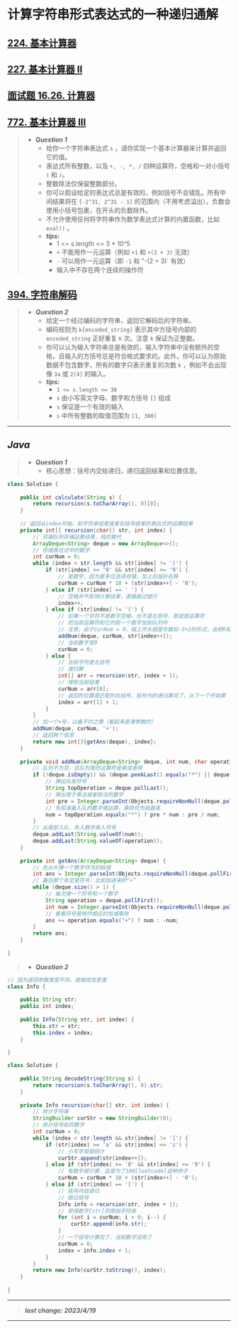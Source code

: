 # 计算字符串形式表达式的一种递归通解

## [224. 基本计算器](https://leetcode.cn/problems/basic-calculator/)

## [227. 基本计算器 II](https://leetcode.cn/problems/basic-calculator-ii/)

## [面试题 16.26. 计算器](https://leetcode.cn/problems/calculator-lcci/)

## [772. 基本计算器 III](https://leetcode.cn/problems/basic-calculator-iii/)

> - ***Question 1***
>   - 给你一个字符串表达式 `s` ，请你实现一个基本计算器来计算并返回它的值。
>   - 表达式所有整数，以及 `+, -, *, /` 四种运算符，空格和一对小括号 `(` 和 `)`。
>   - 整数除法仅保留整数部分。
>   - 你可以假设给定的表达式总是有效的，例如括号不会错乱。所有中间结果将在 `[-2^31, 2^31 - 1]` 的范围内（不用考虑溢出）。负数会使用小括号包裹，在开头的负数除外。
>   - 不允许使用任何将字符串作为数学表达式计算的内置函数，比如 `eval()` 。
>   - ***tips:***
>     - 1 <= s.length <= 3 * 10^5
>     - `+` 不能用作一元运算（例如 `+1` 和 `+(2 + 3)` 无效）
>     - `-` 可以用作一元运算（即 `-1` 和 "-(2 + 3)` 有效）
>     - 输入中不存在两个连续的操作符

## [394. 字符串解码](https://leetcode.cn/problems/decode-string/)

> - ***Question 2***
>   - 给定一个经过编码的字符串，返回它解码后的字符串。
>   - 编码规则为 `k[encoded_string]` 表示其中方括号内部的 `encoded_string` 正好重复 `k` 次。注意 `k` 保证为正整数。
>   - 你可以认为输入字符串总是有效的，输入字符串中没有额外的空格，且输入的方括号总是符合格式要求的。此外，你可以认为原始数据不包含数字，所有的数字只表示重复的次数 `k` ，例如不会出现像 `3a` 或 `2[4]` 的输入。
>   - ***tips:***
>     - `1 <= s.length <= 30`
>     - `s` 由小写英文字母、数字和方括号 `[]` 组成
>     - `s` 保证是一个有效的输入
>     - `s` 中所有整数的取值范围为 `[1, 300]`

---

## *Java*

> - ***Question 1***
>   - 核心思想：括号内交给递归，递归返回结果和位置信息。

```java
class Solution {
    
    public int calculate(String s) {
        return recursion(s.toCharArray(), 0)[0];
    }
    
    // 返回从index开始，到字符串结尾或者右括号结束的表达式的运算结果
    private int[] recursion(char[] str, int index) {
        // 双端队列存储运算结果，栈的替代
        ArrayDeque<String> deque = new ArrayDeque<>();
        // 存储表达式中的数字
        int curNum = 0;
        while (index < str.length && str[index] != ')') {
            if (str[index] >= '0' && str[index] <= '9') {
                // 是数字，因为是多位连续存储，加上后指针右移
                curNum = curNum * 10 + (str[index++] - '0');
            } else if (str[index] == ' ') {
                // 空格并不影响计算结果，直接跳过就行
                index++;
            } else if (str[index] != '(') {
                // 如果一个字符不是数字空格，也不是左括号，那就是运算符
                // 把当前运算符和它的前一个数字加到队列中
                // 注意，由于curNum = 0，碰上开头就是负数如-3+2的形式，会把0和-加进去
                addNum(deque, curNum, str[index++]);
                // 当前数字变0
                curNum = 0;
            } else {
                // 当前字符是左括号
                // 递归算
                int[] arr = recursion(str, index + 1);
                // 得到当前结果
                curNum = arr[0];
                // 返回的位置是匹配的右括号，括号内的递归算完了，从下一个开始算
                index = arr[1] + 1;
            }
        }
        // 加一个+号，以备不时之需（看起来是凑参数的）
        addNum(deque, curNum, '+');
        // 返回两个信息
        return new int[]{getAns(deque), index};
    }
    
    private void addNum(ArrayDeque<String> deque, int num, char operation) {
        // 队列不为空，且队列尾的运算符是乘或者除
        if (!deque.isEmpty() && (deque.peekLast().equals("*") || deque.peekLast().equals("/"))) {
            // 弹出队尾符号
            String topOperation = deque.pollLast();
            // 弹出用于乘法或者除法的数字
            int pre = Integer.parseInt(Objects.requireNonNull(deque.pollLast()));
            // 先和准备入队的数字做运算，乘除优先级最高
            num = topOperation.equals("*") ? pre * num : pre / num;
        }
        // 从尾部入队，先入数字再入符号
        deque.addLast(String.valueOf(num));
        deque.addLast(String.valueOf(operation));
    }
    
    private int getAns(ArrayDeque<String> deque) {
        // 先从头弹一个数字作为初始值
        int ans = Integer.parseInt(Objects.requireNonNull(deque.pollFirst()));
        // 最后那个肯定是符号，比如加进来的“+”
        while (deque.size() > 1) {
            // 每次弹一个符号和一个数字
            String operation = deque.pollFirst();
            int num = Integer.parseInt(Objects.requireNonNull(deque.pollFirst()));
            // 看看符号是啥作相应的加减乘除
            ans += operation.equals("+") ? num : -num;
        }
        return ans;
    }
    
}
```

> - ***Question 2***

```java
// 因为返回参数类型不同，就做成信息类
class Info {
    
    public String str;
    public int index;
    
    public Info(String str, int index) {
        this.str = str;
        this.index = index;
    }
    
}

class Solution {
    
    public String decodeString(String s) {
        return recursion(s.toCharArray(), 0).str;
    }
    
    private Info recursion(char[] str, int index) {
        // 统计字符串
        StringBuilder curStr = new StringBuilder(0);
        // 统计括号前的数字
        int curNum = 0;
        while (index < str.length && str[index] != ']') {
            if (str[index] >= 'a' && str[index] <= 'z') {
                // 小写字母就统计
                curStr.append(str[index++]);
            } else if (str[index] >= '0' && str[index] <= '9') {
                // 有数字就计算，这是为了100[leetcode]这种例子
                curNum = curNum * 10 + (str[index++] - '0');
            } else if (str[index] == '[') {
                // 括号内给递归
                // 跳过括号
                Info info = recursion(str, index + 1);
                // 获得数字[str]的原始字符串
                for (int i = curNum; i > 0; i--) {
                    curStr.append(info.str);
                }
                // 一个括号计算完了，当前数字没用了
                curNum = 0;
                index = info.index + 1;
            }
        }
        return new Info(curStr.toString(), index);
    }
    
}
```

---

> ***last change: 2023/4/19***

---
